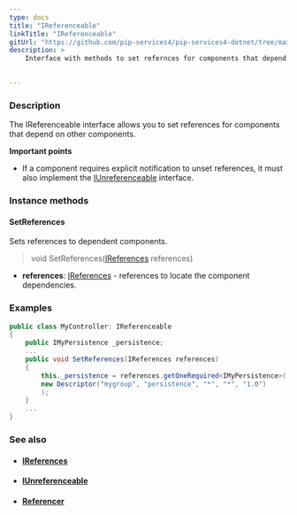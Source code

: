 ```yaml
---
type: docs
title: "IReferenceable"
linkTitle: "IReferenceable"
gitUrl: "https://github.com/pip-services4/pip-services4-dotnet/tree/main/pip-services4-components-dotnet"
description: >
    Interface with methods to set refernces for components that depend on other components. 

    
---
```


### Description

The IReferenceable interface allows you to set references for components that depend on other components.

**Important points**

- If a component requires explicit notification to unset references, it must also implement the [IUnreferenceable](../iunreferenceable) interface.


### Instance methods

#### SetReferences
Sets references to dependent components.

> void SetReferences([IReferences](../ireferences) references)

- **references**: [IReferences](../ireferences) - references to locate the component dependencies. 

### Examples

```cs
public class MyController: IReferenceable 
{
    public IMyPersistence _persistence;
    ...    
    public void SetReferences(IReferences references)
    {
        this._persistence = references.getOneRequired<IMyPersistence>(
        new Descriptor("mygroup", "persistence", "*", "*", "1.0")
        );
    }
    ...
}

```

### See also
- #### [IReferences](../ireferences)
- #### [IUnreferenceable](../iunreferenceable)
- #### [Referencer](../referencer)

